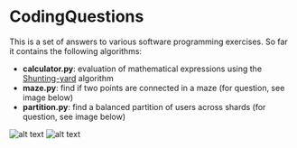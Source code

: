 # CodingQuestions
This is a set of answers to various software programming exercises. So far it contains the following algorithms:

* **calculator.py**: evaluation of mathematical expressions using the [Shunting-yard](https://en.wikipedia.org/wiki/Shunting-yard_algorithm) algorithm
* **maze.py**: find if two points are connected in a maze (for question, see image below)
* **partition.py**: find a balanced partition of users across shards (for question, see image below)

![alt text](https://github.com/sjmoran/coding_questions/blob/master/maze.png)
![alt text](https://github.com/sjmoran/coding_questions/blob/master/partition.png)

